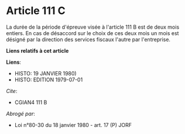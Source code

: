 # Article 111 C

La durée de la période d'épreuve visée à l'article 111 B est de deux mois entiers. En cas de désaccord sur le choix de ces
deux mois un mois est désigné par la direction des services fiscaux  l'autre par l'entreprise.

**Liens relatifs à cet article**

**Liens**:

  - HISTO: 19 JANVIER 1980)
  - HISTO: EDITION 1979-07-01

_Cite_:

  - CGIAN4 111 B

_Abrogé par_:

  - Loi n°80-30 du 18 janvier 1980 - art. 17 (P) JORF
